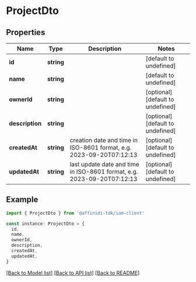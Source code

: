 # ProjectDto

## Properties

| Name            | Type       | Description                                                            | Notes                             |
| --------------- | ---------- | ---------------------------------------------------------------------- | --------------------------------- |
| **id**          | **string** |                                                                        | [default to undefined]            |
| **name**        | **string** |                                                                        | [default to undefined]            |
| **ownerId**     | **string** |                                                                        | [optional] [default to undefined] |
| **description** | **string** |                                                                        | [optional] [default to undefined] |
| **createdAt**   | **string** | creation date and time in ISO-8601 format, e.g. 2023-09-20T07:12:13    | [optional] [default to undefined] |
| **updatedAt**   | **string** | last update date and time in ISO-8601 format, e.g. 2023-09-20T07:12:13 | [optional] [default to undefined] |

## Example

```typescript
import { ProjectDto } from '@affinidi-tdk/iam-client'

const instance: ProjectDto = {
  id,
  name,
  ownerId,
  description,
  createdAt,
  updatedAt,
}
```

[[Back to Model list]](../README.md#documentation-for-models) [[Back to API list]](../README.md#documentation-for-api-endpoints) [[Back to README]](../README.md)
